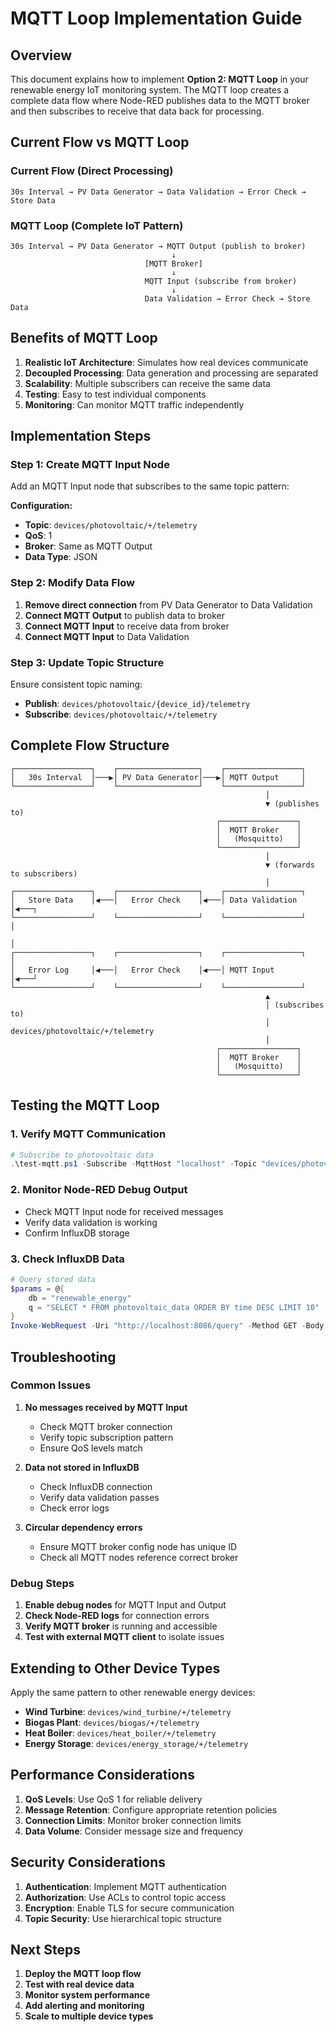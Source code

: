 # MQTT Loop Implementation Guide

## Overview

This document explains how to implement **Option 2: MQTT Loop** in your renewable energy IoT monitoring system. The MQTT loop creates a complete data flow where Node-RED publishes data to the MQTT broker and then subscribes to receive that data back for processing.

## Current Flow vs MQTT Loop

### Current Flow (Direct Processing)
```
30s Interval → PV Data Generator → Data Validation → Error Check → Store Data
```

### MQTT Loop (Complete IoT Pattern)
```
30s Interval → PV Data Generator → MQTT Output (publish to broker)
                                    ↓
                              [MQTT Broker]
                                    ↓
                              MQTT Input (subscribe from broker)
                                    ↓
                              Data Validation → Error Check → Store Data
```

## Benefits of MQTT Loop

1. **Realistic IoT Architecture**: Simulates how real devices communicate
2. **Decoupled Processing**: Data generation and processing are separated
3. **Scalability**: Multiple subscribers can receive the same data
4. **Testing**: Easy to test individual components
5. **Monitoring**: Can monitor MQTT traffic independently

## Implementation Steps

### Step 1: Create MQTT Input Node

Add an MQTT Input node that subscribes to the same topic pattern:

**Configuration:**
- **Topic**: `devices/photovoltaic/+/telemetry`
- **QoS**: 1
- **Broker**: Same as MQTT Output
- **Data Type**: JSON

### Step 2: Modify Data Flow

1. **Remove direct connection** from PV Data Generator to Data Validation
2. **Connect MQTT Output** to publish data to broker
3. **Connect MQTT Input** to receive data from broker
4. **Connect MQTT Input** to Data Validation

### Step 3: Update Topic Structure

Ensure consistent topic naming:
- **Publish**: `devices/photovoltaic/{device_id}/telemetry`
- **Subscribe**: `devices/photovoltaic/+/telemetry`

## Complete Flow Structure

```
┌─────────────────┐    ┌──────────────────┐    ┌─────────────────┐
│   30s Interval  │───▶│ PV Data Generator│───▶│ MQTT Output     │
└─────────────────┘    └──────────────────┘    └─────────────────┘
                                                         │
                                                         ▼ (publishes to)
                                              ┌─────────────────┐
                                              │  MQTT Broker    │
                                              │   (Mosquitto)   │
                                              └─────────────────┘
                                                         │
                                                         ▼ (forwards to subscribers)
                                                         │
┌─────────────────┐    ┌──────────────────┐    ┌─────────────────┐
│   Store Data    │◀───│   Error Check    │◀───│ Data Validation │◀───┐
└─────────────────┘    └──────────────────┘    └─────────────────┘    │
                                                                      │
┌─────────────────┐    ┌──────────────────┐    ┌─────────────────┐    │
│   Error Log     │◀───│   Error Check    │◀───│ MQTT Input      │◀───┘
└─────────────────┘    └──────────────────┘    └─────────────────┘
                                                         ▲
                                                         │ (subscribes to)
                                                         │ devices/photovoltaic/+/telemetry
                                                         │
                                              ┌─────────────────┐
                                              │  MQTT Broker    │
                                              │   (Mosquitto)   │
                                              └─────────────────┘
```

## Testing the MQTT Loop

### 1. Verify MQTT Communication
```powershell
# Subscribe to photovoltaic data
.\test-mqtt.ps1 -Subscribe -MqttHost "localhost" -Topic "devices/photovoltaic/+/telemetry"
```

### 2. Monitor Node-RED Debug Output
- Check MQTT Input node for received messages
- Verify data validation is working
- Confirm InfluxDB storage

### 3. Check InfluxDB Data
```powershell
# Query stored data
$params = @{
    db = "renewable_energy"
    q = "SELECT * FROM photovoltaic_data ORDER BY time DESC LIMIT 10"
}
Invoke-WebRequest -Uri "http://localhost:8086/query" -Method GET -Body $params -UseBasicParsing
```

## Troubleshooting

### Common Issues

1. **No messages received by MQTT Input**
   - Check MQTT broker connection
   - Verify topic subscription pattern
   - Ensure QoS levels match

2. **Data not stored in InfluxDB**
   - Check InfluxDB connection
   - Verify data validation passes
   - Check error logs

3. **Circular dependency errors**
   - Ensure MQTT broker config node has unique ID
   - Check all MQTT nodes reference correct broker

### Debug Steps

1. **Enable debug nodes** for MQTT Input and Output
2. **Check Node-RED logs** for connection errors
3. **Verify MQTT broker** is running and accessible
4. **Test with external MQTT client** to isolate issues

## Extending to Other Device Types

Apply the same pattern to other renewable energy devices:

- **Wind Turbine**: `devices/wind_turbine/+/telemetry`
- **Biogas Plant**: `devices/biogas/+/telemetry`
- **Heat Boiler**: `devices/heat_boiler/+/telemetry`
- **Energy Storage**: `devices/energy_storage/+/telemetry`

## Performance Considerations

1. **QoS Levels**: Use QoS 1 for reliable delivery
2. **Message Retention**: Configure appropriate retention policies
3. **Connection Limits**: Monitor broker connection limits
4. **Data Volume**: Consider message size and frequency

## Security Considerations

1. **Authentication**: Implement MQTT authentication
2. **Authorization**: Use ACLs to control topic access
3. **Encryption**: Enable TLS for secure communication
4. **Topic Security**: Use hierarchical topic structure

## Next Steps

1. **Deploy the MQTT loop flow**
2. **Test with real device data**
3. **Monitor system performance**
4. **Add alerting and monitoring**
5. **Scale to multiple device types** 